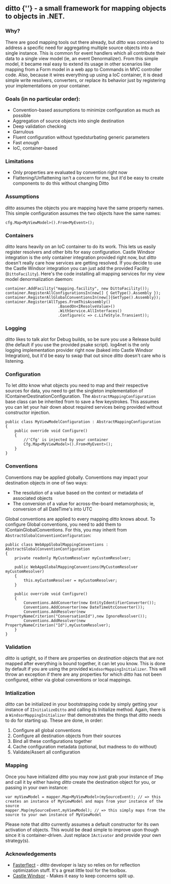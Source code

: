 ## ditto {''} - a small framework for mapping objects to objects in .NET.

### Why?
There are good mapping tools out there already, but _ditto_ was conceived to address a specific need for aggregating multiple source objects into a single instance. This is common for event handlers which all contribute their data to a single view model (ie, an event Denormalizer). From this simple model, it became real easy to extend its usage in other scenarios like mapping from a Form model in a web app to Commands in MVC controller code. Also, because it wires everything up using a IoC container, it is dead simple write resolvers, converters, or replace its behavior just by registering your implementations on your container.

### Goals (in no particular order):

* Convention-based assumptions to minimize configuration as much as possible
* Aggregation of source objects into single destination
* Deep validation checking
* Garrulous
* Fluent configuration without typedsturbating generic parameters
* Fast _enough_
* IoC, container-based

### Limitations
* Only properties are evaluated by convention right now
* Flattening/Unflattening isn't a concern for me, but it'd be easy to create components to do this without changing Ditto

### Assumptions
_ditto_ assumes the objects you are mapping have the same property names. This simple configuration assumes the two objects have the same names:

    cfg.Map<MyViewModel>().From<MyEvent>();

### Containers
_ditto_ leans heavily on an IoC container to do its work. This lets us easily register resolvers and other bits for easy configuration. Castle Windsor integration is the only container integration provided right now, but _ditto_ doesn't really care how services are getting resolved.	If you decide to use the Castle Windsor integration you can just add the provided Facility (`DittoFacility`). Here's the code installing all mapping services for my view model denormalization daemon:

    container.AddFacility("mapping.facility", new DittoFacility());
	container.RegisterAllConfigurationsIn(new[] { GetType().Assembly });
	container.RegisterAllGlobalConventionsIn(new[]{GetType().Assembly});
	container.Register(AllTypes.FromThisAssembly()
						   .BasedOn<IResolveValue>()
						   .WithService.AllInterfaces()
						   .Configure(c => c.LifeStyle.Transient));
						   
### Logging
_ditto_ likes to talk alot for Debug builds, so be sure you use a Release build (the default if you use the provided psake script). log4net is the only logging implementation provider right now (baked into Castle Windsor Integration), but it'd be easy to swap that out since _ditto_ doesn't care who is listening.

### Configuration
To let _ditto_ know what objects you need to map and their respective sources for data, you need to get the singleton implementation of IContainerDestinationConfiguration. The `AbstractMappingConfiguration` base class can be inherited from to save a few keystrokes. This assumes you can let your hair down about required services being provided without constructor injection.

	public class MyViewModelConfiguration : AbstractMappingConfiguration 
	{
		public override void Configure()
		{
			//'Cfg' is injected by your container
			Cfg.Map<MyViewModel>().From<MyEvent>();
		}
	}

### Conventions
Conventions may be applied globally. Conventions may impact your destination objects in one of two ways:

* The resolution of a value based on the context or metadata of associated objects
* The conversion of a value for across-the-board metamorphosis; ie, conversion of all DateTime's into UTC

Global conventions are applied to every mapping _ditto_ knows about.
To configure Global conventions, you need to add them to IContainGlobalConventions. For this, you may inherit from `AbstractGlobalConventionConfiguration`:

    public class WebAppGlobalMappingConventions : AbstractGlobalConventionConfiguration
	{
	    private readonly MyCustomResolver myCustomResolver;

        public WebAppGlobalMappingConventions(MyCustomResolver myCustomResolver)
        {
            this.myCustomResolver = myCustomResolver;
        }

        public override void Configure()
        {
            Conventions.AddConverter(new EntityIdentifierConverter()); 
            Conventions.AddConverter(new DateTimeUtcConverter());
            Conventions.AddResolver(new PropertyNameCriterion("ConversationId"),new IgnoreResolver());
            Conventions.AddResolver(new PropertyNameCriterion("Id"),myCustomResolver);
        }
	}


### Validation
_ditto_ is uptight, so if there are properties on _destination_ objects that are not mapped after everything is bound together, it can let you know. This is done by default if you are using the provided `WindsorMappingInitializer`. This will throw an exception if there are any properties for which _ditto_ has not been configured, either via global conventions or local mappings. 

### Intialization
_ditto_ can be initialized in your bootstrapping code by simply getting your instance of `IInitializeDitto` and calling its Initialize method. Again, there is a `WindsorMappingInitializer` that demonstrates the things that _ditto_ needs to do for starting up. These are done, in order:

1. Configure all global conventions
2. Configure all destination objects from their sources
3. Bind all these configurations together
4. Cache configuration metadata (optional, but madness to do without)
5. Validate/Assert all configuration

### Mapping
Once you have initialized _ditto_ you may now just grab your instance of `IMap` and call it by either having _ditto_ create the destination object for you, or passing in your own instance:

    var myViewModel = mapper.Map<MyViewModel>(mySourceEvent); // => this creates an instance of MyViewModel and maps from your instance of the source
	mapper.Map(mySourceEvent,myViewModel); // => this simply maps from the source to your own instance of MyViewModel
	
Please note that _ditto_ currently assumes a default constructor for its own activation of objects. This would be dead simple to improve upon though since it is container-driven. Just replace `IActivator` and provide your own strategy(s).

### Acknowledgements
* [Fasterflect](http://fasterflect.codeplex.com/) - _ditto_ developer is lazy so relies on  for reflection optimization stuff. It's a great little tool for the toolbox.
* [Castle Windsor](https://github.com/castleproject/Castle.Windsor) - Makes it easy to keep concerns split up. 

